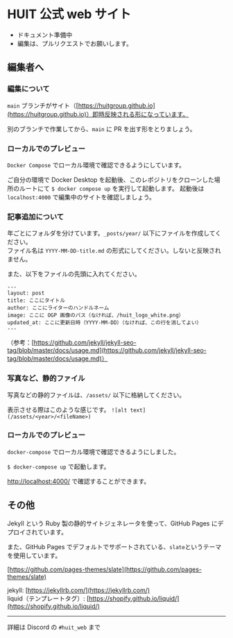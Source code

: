# HUIT 公式 web サイト

- ドキュメント準備中
- 編集は、プルリクエストでお願いします。

## 編集者へ


### 編集について

`main` ブランチがサイト（[https://huitgroup.github.io](https://huitgroup.github.io)）即時反映される形になっています。

別のブランチで作業してから、`main` に PR を出す形をとりましょう。

### ローカルでのプレビュー

`Docker Compose` でローカル環境で確認できるようにしています。

ご自分の環境で Docker Desktop を起動後、このレポジトリをクローンした場所のルートにて `$ docker compose up` を実行して起動します。
起動後は `localhost:4000` で編集中のサイトを確認しましょう。

### 記事追加について

年ごとにフォルダを分けています。`_posts/year/` 以下にファイルを作成してください。  
ファイル名は `YYYY-MM-DD-title.md` の形式にしてください。しないと反映されません。

また、以下をファイルの先頭に入れてください。

```md=
---
layout: post
title: ここにタイトル
author: ここにライターのハンドルネーム
image: ここに OGP 画像のパス（なければ、/huit_logo_white.png）
updated_at: ここに更新日時（YYYY-MM-DD）（なければ、この行を消してよい）
---
```

（参考：[https://github.com/jekyll/jekyll-seo-tag/blob/master/docs/usage.md](https://github.com/jekyll/jekyll-seo-tag/blob/master/docs/usage.md)）

### 写真など、静的ファイル

写真などの静的ファイルは、`/assets/` 以下に格納してください。

表示させる際はこのような感じです。 `![alt text](/assets/<year>/<fileName>)`

### ローカルでのプレビュー

`docker-compose` でローカル環境で確認できるようにしました。

`$ docker-compose up` で起動します。

[http://localhost:4000/](http://localhost:4000/activities) で確認することができます。

## その他

Jekyll という Ruby 製の静的サイトジェネレータを使って、GitHub Pages にデプロイされています。

また、GitHub Pages でデフォルトでサポートされている、`slate`というテーマを使用しています。

[https://github.com/pages-themes/slate](https://github.com/pages-themes/slate)

jekyll: [https://jekyllrb.com/](https://jekyllrb.com/)  
liquid（テンプレートタグ）: [https://shopify.github.io/liquid/](https://shopify.github.io/liquid/)

---

詳細は Discord の `#huit_web` まで
